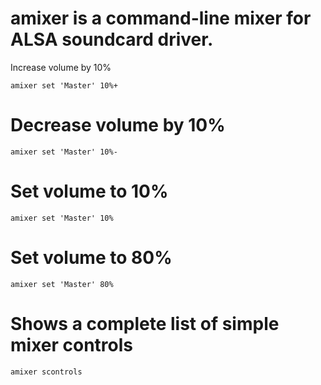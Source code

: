# amixer is a command-line mixer for ALSA soundcard driver.

Increase volume by 10%

    amixer set 'Master' 10%+

# Decrease volume by 10%

    amixer set 'Master' 10%-

# Set volume to 10%

    amixer set 'Master' 10%

# Set volume to 80%

    amixer set 'Master' 80%

# Shows a complete list of simple mixer controls

    amixer scontrols
